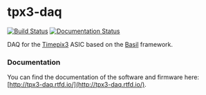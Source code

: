# tpx3-daq
[![Build Status](https://dev.azure.com/SiLab-Bonn/tpx3-daq/_apis/build/status/SiLab-Bonn.tpx3-daq?branchName=master)](https://dev.azure.com/SiLab-Bonn/tpx3-daq/_build/latest?definitionId=1&branchName=master)
[![Documentation Status](https://readthedocs.org/projects/tpx3-daq/badge/?version=latest)](https://tpx3-daq.readthedocs.io/en/latest/?badge=latest)

DAQ for the [Timepix3](https://medipix.web.cern.ch/technology-chip/timepix3-chip) ASIC based on the [Basil](https://github.com/SiLab-Bonn/basil) framework.

### Documentation
You can find the documentation of the software and firmware here: [http://tpx3-daq.rtfd.io/](http://tpx3-daq.rtfd.io/).
